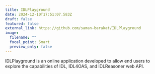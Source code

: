 ```yaml
---
title: IDLPlayground
date: 2024-12-10T17:51:07.583Z
draft: false
featured: false
external_link: https://github.com/saman-barakat/IDLPlayground
image:
  filename: ""
  focal_point: Smart
  preview_only: false
---
```

<!--StartFragment-->

IDLPlayground is an online application developed to allow end users to explore the capabilities of IDL, IDL4OAS, and IDLReasoner web API.

<!--EndFragment-->